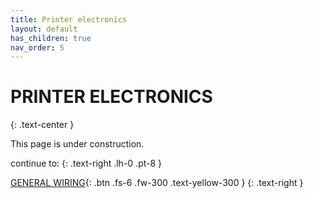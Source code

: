 ```yaml
---
title: Printer electronics
layout: default
has_children: true
nav_order: 5
---
```

# PRINTER ELECTRONICS
{: .text-center }

This page is under construction.

continue to:
{: .text-right .lh-0 .pt-8 }

[GENERAL WIRING]{: .btn .fs-6 .fw-300 .text-yellow-300 }
{: .text-right }

[GENERAL WIRING]: https://rh3d.xyz/wiring.html
